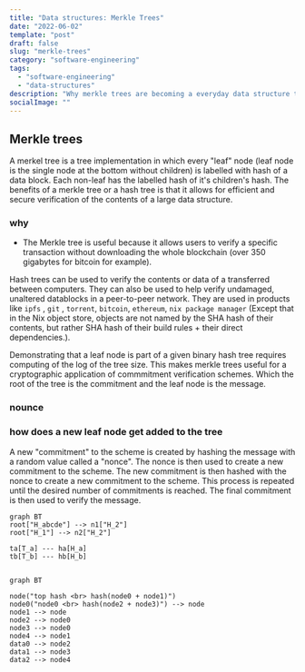 ```yaml
---
title: "Data structures: Merkle Trees"
date: "2022-06-02"
template: "post"
draft: false
slug: "merkle-trees"
category: "software-engineering"
tags:
  - "software-engineering"
  - "data-structures"
description: "Why merkle trees are becoming a everyday data structure that most engineers should know"
socialImage: ""
---
```

## Merkle trees

A merkel tree is a tree implementation in which every "leaf" node (leaf node is the single node at the bottom without children) is labelled with hash of a data block. Each non-leaf has the labelled hash of it's children's hash.
The benefits of a merkle tree or a hash tree is that it allows for efficient and secure verification of the contents of a large data structure.

### why
- The Merkle tree is useful because it allows users to verify a specific transaction without downloading the whole blockchain (over 350 gigabytes for bitcoin for example).

Hash trees can be used to verify the contents or data of a transferred between computers. They can also be used to help verify undamaged, unaltered datablocks in a peer-to-peer network. They are used in products like `ipfs` , `git` , `torrent`, `bitcoin`, `ethereum`, `nix package manager` (Except that in the Nix object store, objects are not named by the SHA hash of their contents, but rather SHA hash of their build rules + their direct dependencies.).

Demonstrating that a leaf node is part of a given binary hash tree requires computing of the log of the tree size. This makes merkle trees useful for a cryptographic application of commmitment verification schemes. Which the root of the tree is the commitment and the leaf node is the message.

### nounce


### how does a new leaf node get added to the tree
A new "commitment" to the scheme is created by hashing the message with a random value called a "nonce". The nonce is then used to create a new commitment to the scheme. The new commitment is then hashed with the nonce to create a new commitment to the scheme. This process is repeated until the desired number of commitments is reached. The final commitment is then used to verify the message. 

```mermaid
graph BT
root["H_abcde"] --> n1["H_2"]
root["H_1"] --> n2["H_2"]

ta[T_a] --- ha[H_a]
tb[T_b] --- hb[H_b]
```

```mermaid

graph BT

node("top hash <br> hash(node0 + node1)")
node0("node0 <br> hash(node2 + node3)") --> node
node1 --> node
node2 --> node0
node3 --> node0
node4 --> node1
data0 --> node2
data1 --> node3
data2 --> node4
```
